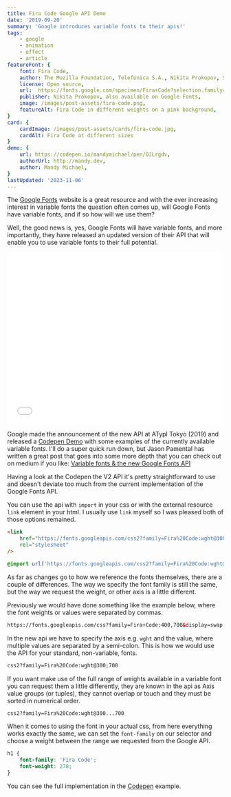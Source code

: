 ```yaml
---
title: Fira Code Google API Demo
date: '2019-09-20'
summary: 'Google introduces variable fonts to their apis!'
tags:
    - google
    - animation
    - effect
    - article
featureFont: {
    font: Fira Code, 
    author: The Mozilla Foundation, Telefonica S.A., Nikita Prokopov, Stephen Nixon,
    license: Open source,
    url:  https://fonts.google.com/specimen/Fira+Code?selection.family=Fira+Code,
    publisher: Nikita Prokopov, also available on Google Fonts,   
    image: /images/post-assets/fira-code.png,
    featureAlt: Fira Code in different weights on a pink background,
}
card: {
    cardImage: /images/post-assets/cards/fira-code.jpg,
    cardAlt: Fira Code at different sizes
}
demo: {
    url: https://codepen.io/mandymichael/pen/OJLrgdv,
    authorUrl: http://mandy.dev,
    author: Mandy Michael,
}
lastUpdated: '2023-11-06'
---
```


The [Google Fonts](https://fonts.google.com/) website is a great resource and with the ever increasing interest in variable fonts the question often comes up, will Google Fonts have variable fonts, and if so how will we use them?

Well, the good news is, yes, Google Fonts will have variable fonts, and more importantly, they have released an updated version of their API that will enable you to use variable fonts to their full potential.

<div class="codepen"><iframe height="400" style="width: 100%;" scrolling="no" title="Animating Fira Code" src="//codepen.io/mandymichael/embed/OJLrgdv/?height=300&theme-id=dark&default-tab=result" frameBorder="no" allowtransparency="true" allowfullScreen="true">
</iframe></div>

Google made the announcement of the new API at ATypI Tokyo (2019) and released a [Codepen Demo](https://codepen.io/nlwilliams/full/JjPJewp) with some examples of the currently available variable fonts. I'll do a super quick run down, but Jason Pamental
has written a great post that goes into some more depth that you can check out on medium if you like: [Variable fonts & the new Google Fonts API](https://medium.com/web-typography-news/variable-fonts-the-new-google-fonts-api-d442e9a0a255)

Having a look at the Codepen the V2 API it's pretty straightforward to use and doesn't deviate too much from the current implementation of the Google Fonts API.

You can use the api with `import` in your css or with the external resource `link` element in your html. I usually use `link` myself so I was pleased both of those options remained.

```html
<link
    href="https://fonts.googleapis.com/css2?family=Fira%20Code:wght@300..700&display=swap"
    rel="stylesheet"
/>
```

```css
@import url('https://fonts.googleapis.com/css2?family=Fira%20Code:wght@300..700&display=swap');
```

As far as changes go to how we reference the fonts themselves, there are a couple of differences. The way we specify the font family is still the same, but the way we request the weight, or other axis is a little different.

Previously we would have done something like the example below, where the font weights or values were separated by commas.

```html
https://fonts.googleapis.com/css?family=Fira+Code:400,700&display=swap
```

In the new api we have to specify the axis e.g. `wght` and the value, where multiple values are separated by a semi-colon. This is how we would use the API for your standard, non-variable, fonts.

```html
css2?family=Fira%20Code:wght@300;700
```

If you want make use of the full range of weights available in a variable font you can request them a little differently, they are known in the api as Axis value groups (or tuples), they cannot overlap or touch and they must be sorted in numerical order.

```html
css2?family=Fira%20Code:wght@300...700
```

When it comes to using the font in your actual css, from here everything works exactly the same, we can set the `font-family` on our selector and choose a weight between the range we requested from the Google API.

```css
h1 {
    font-family: 'Fira Code';
    font-weight: 278;
}
```

You can see the full implementation in the [Codepen]( https://codepen.io/mandymichael/pen/OJLrgdv) example.